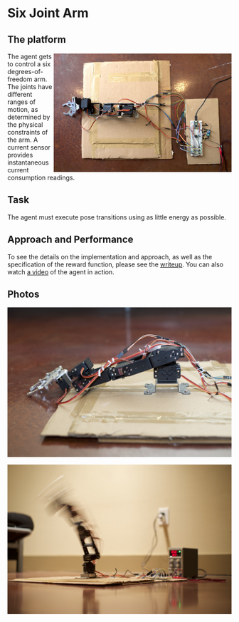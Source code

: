 # Six Joint Arm

## The platform

<a href="photos/eagle_small.jpg">
    <img src="photos/eagle_small.jpg?raw=true" width="400px" align="right" vspace="2px">
</a>

The agent gets to control a six degrees-of-freedom arm. The joints have different ranges of motion, as determined by the physical constraints of the arm. A current sensor provides instantaneous current consumption readings.

## Task

The agent must execute pose transitions using as little energy as possible.

## Approach and Performance

To see the details on the implementation and approach, as well as the specification of the reward function, please see the [writeup](https://dl.dropboxusercontent.com/u/971295/SixJointArduinoRL_writeup.pdf). You can also watch [a video](https://www.youtube.com/watch?v=mNZdsimoHxU) of the agent in action.

## Photos

![](photos/side_small.jpg?raw=true)

![](photos/action_small.jpg?raw=true)
